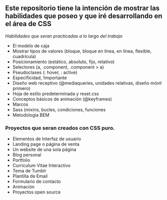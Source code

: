 ## Este repositorio tiene la intención de mostrar las habilidades que poseo y que iré desarrollando en el área de CSS

*Habilidades que seran practicadas a lo largo del trabajo*
- El modelo de caja
- Mostrar tipos de valores (bloque, bloque en línea, en línea, flexible, cuadrícula)
- Posicionamiento (estático, absoluto, fijo, relativo)
- Selectores (a, .component, .component > a)
- Pseudoclases (: hover, : active)
- Especificidad, !importante
- Diseño web receptivo (@mediaqueries, unidades relativas, diseño móvil primero)
- Hoja de estilo predeterminada y reset.css
- Conceptos básicos de animación (@keyframes)
- Marcos
- Sass (mixins, bucles, condiciones, funciones
- Metodología BEM

### Proyectos que seran creados con CSS puro. 

- Elementos de Interfaz de usuario
- Landing page o página de venta
- Un website de una sola página
- Blog personal
- Portfolio
- Curriculum Vitae Interactivo
- Tema de Tumblr 
- Plantilla de Email
- Formulario de contacto
- Animación
- Proyectos open source
